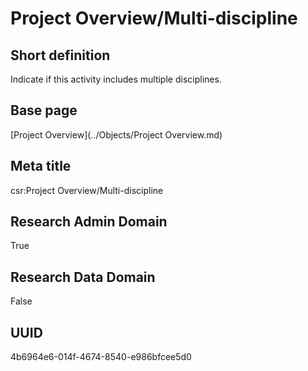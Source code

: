 # Project Overview/Multi-discipline
## Short definition
Indicate if this activity includes multiple disciplines.
## Base page
[Project Overview](../Objects/Project Overview.md)
## Meta title
csr:Project Overview/Multi-discipline
## Research Admin Domain
True
## Research Data Domain
False
## UUID
4b6964e6-014f-4674-8540-e986bfcee5d0

